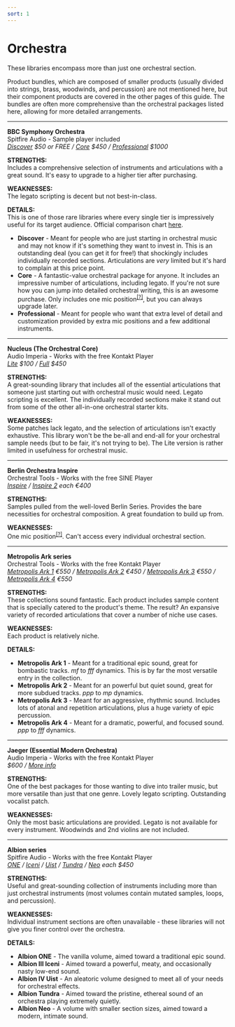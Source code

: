```yaml
---
sort: 1
---
```


# Orchestra

These libraries encompass more than just one orchestral section.

Product bundles, which are composed of smaller products (usually divided into strings, brass, woodwinds, and percussion) are not mentioned here, but their component products are covered in the other pages of this guide. The bundles are often more comprehensive than the orchestral packages listed here, allowing for more detailed arrangements.

---

**BBC Symphony Orchestra**  
Spitfire Audio - Sample player included  
*[Discover](https://www.spitfireaudio.com/shop/a-z/bbc-symphony-orchestra-discover/) $50 or FREE / [Core](https://www.spitfireaudio.com/shop/a-z/bbc-symphony-orchestra-core/) $450 / [Professional](https://www.spitfireaudio.com/shop/a-z/bbc-symphony-orchestra-professional/) $1000*

**STRENGTHS:**  
Includes a comprehensive selection of instruments and articulations with a great sound. It's easy to upgrade to a higher tier after purchasing.

**WEAKNESSES:**  
The legato scripting is decent but not best-in-class.

**DETAILS:**  
This is one of those rare libraries where every single tier is impressively useful for its target audience. Official comparison chart [here](https://d1t3zg51rvnesz.cloudfront.net/p/images/cms2/985/desktop-bbcso_compare-15-may.jpg).
- **Discover** - Meant for people who are just starting in orchestral music and may not know if it's something they want to invest in. This is an outstanding deal (you can get it for free!) that shockingly includes individually recorded sections. Articulations are *very* limited but it's hard to complain at this price point.
- **Core** - A fantastic-value orchestral package for anyone. It includes an impressive number of articulations, including legato. If you're not sure how you can jump into detailed orchestral writing, this is an awesome purchase. Only includes one mic position<sup>[[?]](../more/glossary.md#mic-positions)</sup>, but you can always upgrade later.
- **Professional** - Meant for people who want that extra level of detail and customization provided by extra mic positions and a few additional instruments.

---

**Nucleus (The Orchestral Core)**  
Audio Imperia - Works with the free Kontakt Player  
*[Lite](https://www.audioimperia.com/products/nucleus-lite-edition) $100 / [Full](https://www.audioimperia.com/products/nucleus) $450*

**STRENGTHS:**  
A great-sounding library that includes all of the essential articulations that someone just starting out with orchestral music would need. Legato scripting is excellent. The individually recorded sections make it stand out from some of the other all-in-one orchestral starter kits.

**WEAKNESSES:**  
Some patches lack legato, and the selection of articulations isn't exactly exhaustive. This library won't be the be-all and end-all for your orchestral sample needs (but to be fair, it's not trying to be). The Lite version is rather limited in usefulness for orchestral music.

---

**Berlin Orchestra Inspire**  
Orchestral Tools - Works with the free SINE Player  
*[Inspire](https://www.orchestraltools.com/store/collections/inspire-1) / [Inspire 2](https://www.orchestraltools.com/store/collections/inspire-2) each €400*

**STRENGTHS:**  
Samples pulled from the well-loved Berlin Series. Provides the bare necessities for orchestral composition. A great foundation to build up from.

**WEAKNESSES:**  
One mic position<sup>[[?]](../more/glossary.md#mic-positions)</sup>. Can't access every individual orchestral section.

---

**Metropolis Ark series**  
Orchestral Tools - Works with the free Kontakt Player  
*[Metropolis Ark 1](https://www.orchestraltools.com/store/collections/metropolis-ark-1) €550 / [Metropolis Ark 2](https://www.orchestraltools.com/store/collections/metropolis-ark-2) €450 / [Metropolis Ark 3](https://www.orchestraltools.com/store/collections/metropolis-ark-3) €550 / [Metropolis Ark 4](https://www.orchestraltools.com/store/collections/metropolis-ark-4) €550*

**STRENGTHS:**  
These collections sound fantastic. Each product includes sample content that is specially catered to the product's theme. The result? An expansive variety of recorded articulations that cover a number of niche use cases.

**WEAKNESSES:**  
Each product is relatively niche. 

**DETAILS:**
- **Metropolis Ark 1** - Meant for a traditional epic sound, great for bombastic tracks. *mf* to *fff* dynamics. This is by far the most versatile entry in the collection.
- **Metropolis Ark 2** - Meant for an powerful but quiet sound, great for more subdued tracks. *ppp* to *mp* dynamics.
- **Metropolis Ark 3** - Meant for an aggressive, rhythmic sound. Includes lots of atonal and repetition articulations, plus a huge variety of epic percussion.
- **Metropolis Ark 4** - Meant for a dramatic, powerful, and focused sound. *ppp* to *fff* dynamics.

---

**Jaeger (Essential Modern Orchestra)**  
Audio Imperia - Works with the free Kontakt Player  
*$600 / [More info](https://www.audioimperia.com/products/jaeger-essential-modern-orchestra)*

**STRENGTHS:**  
One of the best packages for those wanting to dive into trailer music, but more versatile than just that one genre. Lovely legato scripting. Outstanding vocalist patch.

**WEAKNESSES:**  
Only the most basic articulations are provided. Legato is not available for every instrument. Woodwinds and 2nd violins are not included.

---

**Albion series**  
Spitfire Audio - Works with the free Kontakt Player  
*[ONE](https://www.spitfireaudio.com/shop/a-z/albion-one/) / [Iceni](https://www.spitfireaudio.com/shop/a-z/albion-iii-iceni/) / [Uist](https://www.spitfireaudio.com/shop/a-z/albion-iv-uist/) / [Tundra](https://www.spitfireaudio.com/shop/a-z/albion-tundra/) / [Neo](https://www.spitfireaudio.com/shop/a-z/albion-neo) each $450*

**STRENGTHS:**  
Useful and great-sounding collection of instruments including more than just orchestral instruments (most volumes contain mutated samples, loops, and percussion).

**WEAKNESSES:**  
Individual instrument sections are often unavailable - these libraries will not give you finer control over the orchestra.

**DETAILS:**
- **Albion ONE** - The vanilla volume, aimed toward a traditional epic sound.
- **Albion III Iceni** - Aimed toward a powerful, meaty, and occasionally nasty low-end sound.
- **Albion IV Uist** - An aleatoric volume designed to meet all of your needs for orchestral effects.
- **Albion Tundra** - Aimed toward the pristine, ethereal sound of an orchestra playing extremely quietly.
- **Albion Neo** - A volume with smaller section sizes, aimed toward a modern, intimate sound.
